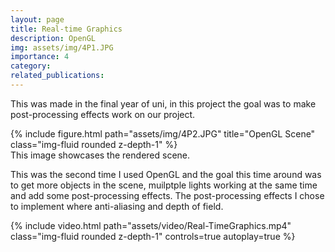 ```yaml
---
layout: page
title: Real-time Graphics
description: OpenGL
img: assets/img/4P1.JPG
importance: 4
category:
related_publications:
---
```


This was made in the final year of uni, in this project the goal was to make post-processing effects work on our project.  

<div class="row">
    <div class="col-sm mt-3 mt-md-0">
        {% include figure.html path="assets/img/4P2.JPG" title="OpenGL Scene" class="img-fluid rounded z-depth-1" %}
    </div>
</div>
<div class="caption">
    This image showcases the rendered scene.
</div>

This was the second time I used OpenGL and the goal this time around was to get more objects in the scene, muilptple lights working at the same time and
add some post-processing effects. The post-processing effects I chose to implement where anti-aliasing and depth of field.

<div class="row mt-3">
    <div class="col-sm mt-3 mt-md-0">
        {% include video.html path="assets/video/Real-TimeGraphics.mp4" class="img-fluid rounded z-depth-1" controls=true autoplay=true %}
    </div>
</div>